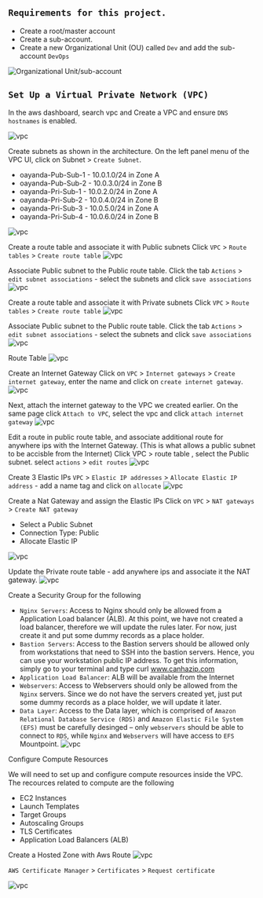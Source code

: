 #

## `Requirements for this project.`

- Create a root/master account
- Create a sub-account.
- Create a new Organizational Unit (OU) called `Dev` and add the sub-account `DevOps`

![Organizational Unit/sub-account](/images/1.png)

## `Set Up a Virtual Private Network (VPC)`

In the aws dashboard, search vpc and Create a VPC and ensure `DNS hostnames` is enabled.

![vpc](/images/2.png)

Create subnets as shown in the architecture. On the left panel menu of the VPC UI, click on Subnet > `Create Subnet`.

- oayanda-Pub-Sub-1 - 10.0.1.0/24 in Zone A
- oayanda-Pub-Sub-2 - 10.0.3.0/24 in Zone B
- oayanda-Pri-Sub-1 - 10.0.2.0/24 in Zone A
- oayanda-Pri-Sub-2 - 10.0.4.0/24 in Zone B
- oayanda-Pri-Sub-3 - 10.0.5.0/24 in Zone A
- oayanda-Pri-Sub-4 - 10.0.6.0/24 in Zone B

![vpc](/images/3.png)

Create a route table and associate it with Public subnets
Click `VPC` > `Route tables` > `Create route table`
![vpc](/images/4.png)

Associate Public subnet to the Public route table.
Click the tab `Actions` >  `edit subnet associations` - select the subnets and click `save associations`
![vpc](/images/7.png)

Create a route table and associate it with Private subnets
Click `VPC` > `Route tables` > `Create route table`
![vpc](/images/5.png)

Associate Public subnet to the Public route table.
Click the tab `Actions` >  `edit subnet associations` - select the subnets and click `save associations`
![vpc](/images/6.png)

Route Table
![vpc](/images/8.png)

Create an Internet Gateway 
Click on `VPC` > `Internet gateways` > `Create internet gateway`, enter the name and click on `create internet gateway`.
![vpc](/images/9.png)

Next, attach the internet gateway to the VPC we created earlier.
On the same page click `Attach to VPC`, select the vpc and click `attach internet gateway`
![vpc](/images/10.png)

Edit a route in public route table, and associate additional route for anywhere ips with the Internet Gateway. (This is what allows a public subnet to be accisble from the Internet)
Click VPC > route table , select the Public subnet. select `actions` > `edit routes`
![vpc](/images/11.png)

Create 3 Elastic IPs
`VPC` > `Elastic IP addresses` > `Allocate Elastic IP address` - add a name tag and click on `allocate`
![vpc](/images/12.png)

Create a Nat Gateway and assign the Elastic IPs
Click on `VPC` > `NAT gateways` > `Create NAT gateway`

- Select a Public Subnet
- Connection Type: Public
- Allocate Elastic IP 

![vpc](/images/13.png)

Update the Private route table - add anywhere ips and associate it the NAT gateway.
![vpc](/images/14.png)

Create a Security Group for the following

- `Nginx Servers`: Access to Nginx should only be allowed from a Application Load balancer (ALB). At this point, we have not created a load balancer, therefore we will update the rules later. For now, just create it and put some dummy records as a place holder.
- `Bastion Servers`: Access to the Bastion servers should be allowed only from workstations that need to SSH into the bastion servers. Hence, you can use your workstation public IP address. To get this information, simply go to your terminal and type curl www.canhazip.com
- `Application Load Balancer`: ALB will be available from the Internet
- `Webservers`: Access to Webservers should only be allowed from the `Nginx` servers. Since we do not have the servers created yet, just put some dummy records as a place holder, we will update it later.
- `Data Layer`: Access to the Data layer, which is comprised of `Amazon Relational Database Service (RDS)` and `Amazon Elastic File System (EFS)` must be carefully desinged – only `webservers` should be able to connect to `RDS`, while `Nginx` and `Webservers` will have access to `EFS` Mountpoint.
![vpc](/images/15.png)

Configure Compute Resources

We will need to set up and configure compute resources inside the VPC. The recources related to compute are the following

- EC2 Instances
- Launch Templates
- Target Groups
- Autoscaling Groups
- TLS Certificates
- Application Load Balancers (ALB)

Create a Hosted Zone with Aws Route 
![vpc](/images/16.png)

`AWS Certificate Manager` > `Certificates` > `Request certificate`

![vpc](/images/17.png)